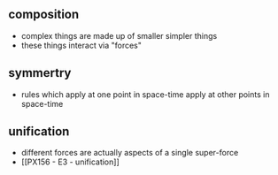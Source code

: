 ## composition
- complex things are made up of smaller simpler things
- these things interact via "forces"
## symmertry
- rules which apply at one point in space-time apply at other points in space-time
## unification 
- different forces are actually aspects of a single super-force
- [[PX156 - E3 - unification]]
